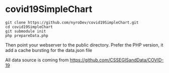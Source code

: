 # covid19SimpleChart

```
git clone https://github.com/nyroDev/covid19SimpleChart.git
cd covid19SimpleChart
git submodule init
php prepareData.php
```

Then point your webserver to the public directory.
Prefer the PHP version, it add a cache bursting for the data.json file

All data source is coming from https://github.com/CSSEGISandData/COVID-19